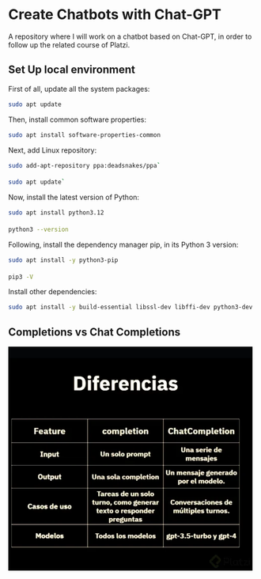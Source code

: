 # Create Chatbots with Chat-GPT

A repository where I will work on a chatbot based on Chat-GPT, in order to follow up the related course of Platzi.

## Set Up local environment

First of all, update all the system packages:

```bash
sudo apt update
```

Then, install common software properties:

```bash
sudo apt install software-properties-common
```

Next, add Linux repository:

```bash
sudo add-apt-repository ppa:deadsnakes/ppa`

sudo apt update`
```

Now, install the latest version of Python:

```bash
sudo apt install python3.12

python3 --version
```

Following, install the dependency manager pip, in its Python 3 version:

```bash
sudo apt install -y python3-pip

pip3 -V
```

Install other dependencies:

```bash
sudo apt install -y build-essential libssl-dev libffi-dev python3-dev
```

## Completions vs Chat Completions

![Alt text](completions-vs-chat_completions.webp)